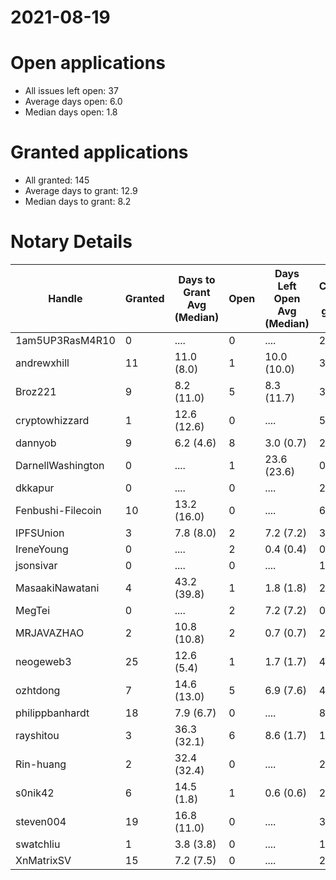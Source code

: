 2021-08-19
==========

# Open applications

- All issues left open: 37
- Average days open: 6.0
- Median days open: 1.8

# Granted applications

- All granted: 145
- Average days to grant: 12.9
- Median days to grant: 8.2

# Notary Details

| Handle            |   Granted | Days to Grant Avg (Median)   |   Open | Days Left Open Avg (Median)   |   Closed (no grant) |
|-------------------|-----------|------------------------------|--------|-------------------------------|---------------------|
| 1am5UP3RasM4R10   |         0 | ....                         |      0 | ....                          |                   2 |
| andrewxhill       |        11 | 11.0  (8.0)                  |      1 | 10.0  (10.0)                  |                  38 |
| Broz221           |         9 | 8.2  (11.0)                  |      5 | 8.3  (11.7)                   |                  34 |
| cryptowhizzard    |         1 | 12.6  (12.6)                 |      0 | ....                          |                   5 |
| dannyob           |         9 | 6.2  (4.6)                   |      8 | 3.0  (0.7)                    |                  24 |
| DarnellWashington |         0 | ....                         |      1 | 23.6  (23.6)                  |                   0 |
| dkkapur           |         0 | ....                         |      0 | ....                          |                   2 |
| Fenbushi-Filecoin |        10 | 13.2  (16.0)                 |      0 | ....                          |                  63 |
| IPFSUnion         |         3 | 7.8  (8.0)                   |      2 | 7.2  (7.2)                    |                   3 |
| IreneYoung        |         0 | ....                         |      2 | 0.4  (0.4)                    |                   0 |
| jsonsivar         |         0 | ....                         |      0 | ....                          |                  13 |
| MasaakiNawatani   |         4 | 43.2  (39.8)                 |      1 | 1.8  (1.8)                    |                  27 |
| MegTei            |         0 | ....                         |      2 | 7.2  (7.2)                    |                   0 |
| MRJAVAZHAO        |         2 | 10.8  (10.8)                 |      2 | 0.7  (0.7)                    |                   2 |
| neogeweb3         |        25 | 12.6  (5.4)                  |      1 | 1.7  (1.7)                    |                  45 |
| ozhtdong          |         7 | 14.6  (13.0)                 |      5 | 6.9  (7.6)                    |                  44 |
| philippbanhardt   |        18 | 7.9  (6.7)                   |      0 | ....                          |                  82 |
| rayshitou         |         3 | 36.3  (32.1)                 |      6 | 8.6  (1.7)                    |                  12 |
| Rin-huang         |         2 | 32.4  (32.4)                 |      0 | ....                          |                   2 |
| s0nik42           |         6 | 14.5  (1.8)                  |      1 | 0.6  (0.6)                    |                  22 |
| steven004         |        19 | 16.8  (11.0)                 |      0 | ....                          |                  38 |
| swatchliu         |         1 | 3.8  (3.8)                   |      0 | ....                          |                   1 |
| XnMatrixSV        |        15 | 7.2  (7.5)                   |      0 | ....                          |                  24 |